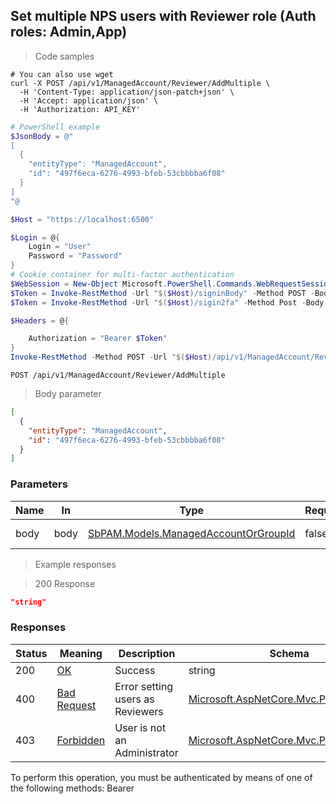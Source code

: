 
## Set multiple NPS users with Reviewer role (Auth roles: Admin,App)

<a id="opIdAddMultipleReviewerAsync"></a>

> Code samples

```shell
# You can also use wget
curl -X POST /api/v1/ManagedAccount/Reviewer/AddMultiple \
  -H 'Content-Type: application/json-patch+json' \
  -H 'Accept: application/json' \
  -H 'Authorization: API_KEY'

```

```powershell
# PowerShell example
$JsonBody = @"
[
  {
    "entityType": "ManagedAccount",
    "id": "497f6eca-6276-4993-bfeb-53cbbbba6f08"
  }
]
"@

$Host = "https://localhost:6500"

$Login = @{
    Login = "User"
    Password = "Password"
}
# Cookie container for multi-factor authentication
$WebSession = New-Object Microsoft.PowerShell.Commands.WebRequestSession
$Token = Invoke-RestMethod -Url "$($Host)/signinBody" -Method POST -Body (ConvertTo-Json $Login) -WebRequestSession $WebSession
$Token = Invoke-RestMethod -Url "$($Host)/sigin2fa" -Method Post -Body $MfaCode -Headers @{Authorization: "Bearer $Token"} -WebRequestSession $WebSession

$Headers = @{

    Authorization = "Bearer $Token"
}
Invoke-RestMethod -Method POST -Url "$($Host)/api/v1/ManagedAccount/Reviewer/AddMultiple" -ContentType "application/json-patch+json" -Body $JsonBody -Headers $Headers
```

`POST /api/v1/ManagedAccount/Reviewer/AddMultiple`

> Body parameter

```json
[
  {
    "entityType": "ManagedAccount",
    "id": "497f6eca-6276-4993-bfeb-53cbbbba6f08"
  }
]
```

<h3 id="set-multiple-nps-users-with-reviewer-role-(auth-roles:-admin,app)-parameters">Parameters</h3>

|Name|In|Type|Required|Description|
|---|---|---|---|---|
|body|body|[SbPAM.Models.ManagedAccountOrGroupId](../Models/sbpam.models.managedaccountorgroupid.md)|false|List of NPS users|

> Example responses

> 200 Response

```json
"string"
```

<h3 id="set-multiple-nps-users-with-reviewer-role-(auth-roles:-admin,app)-responses">Responses</h3>

|Status|Meaning|Description|Schema|
|---|---|---|---|
|200|[OK](https://tools.ietf.org/html/rfc7231#section-6.3.1)|Success|string|
|400|[Bad Request](https://tools.ietf.org/html/rfc7231#section-6.5.1)|Error setting users as Reviewers|[Microsoft.AspNetCore.Mvc.ProblemDetails](../Models/microsoft.aspnetcore.mvc.problemdetails.md)|
|403|[Forbidden](https://tools.ietf.org/html/rfc7231#section-6.5.3)|User is not an Administrator|[Microsoft.AspNetCore.Mvc.ProblemDetails](../Models/microsoft.aspnetcore.mvc.problemdetails.md)|

<aside class="warning">
To perform this operation, you must be authenticated by means of one of the following methods:
Bearer
</aside>


